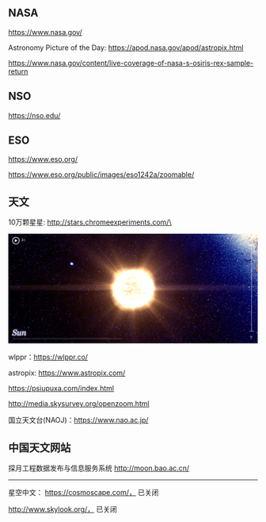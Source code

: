 ## NASA

https://www.nasa.gov/

Astronomy Picture of the Day: https://apod.nasa.gov/apod/astropix.html

https://www.nasa.gov/content/live-coverage-of-nasa-s-osiris-rex-sample-return

## NSO

https://nso.edu/

## ESO

https://www.eso.org/

https://www.eso.org/public/images/eso1242a/zoomable/

## 天文

10万颗星星: http://stars.chromeexperiments.com/\


![](<../../.gitbook/assets/image (12).png>)

wlppr：https://wlppr.co/

astropix: https://www.astropix.com/

https://psiupuxa.com/index.html

http://media.skysurvey.org/openzoom.html

国立天文台(NAOJ)：https://www.nao.ac.jp/

## 中国天文网站

探月工程数据发布与信息服务系统 http://moon.bao.ac.cn/

---

星空中文： https://cosmoscape.com/， 已关闭

http://www.skylook.org/， 已关闭